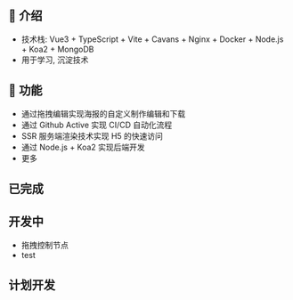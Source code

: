 ## 🌋 介绍
- 技术栈: Vue3 + TypeScript + Vite + Cavans + Nginx + Docker + Node.js + Koa2 + MongoDB
- 用于学习, 沉淀技术

## 📜 功能
- 通过拖拽编辑实现海报的自定义制作编辑和下载
- 通过 Github Active 实现 CI/CD 自动化流程
- SSR 服务端渲染技术实现 H5 的快速访问
- 通过 Node.js + Koa2 实现后端开发
- 更多


## 已完成

## 开发中
- 拖拽控制节点
- test

## 计划开发
